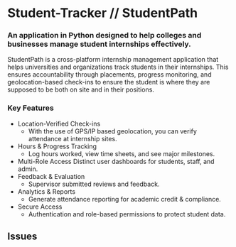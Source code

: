 # Student-Tracker // StudentPath
### An application in Python designed to help colleges and businesses manage student internships effectively.
StudentPath is a cross-platform internship management application that helps universities and organizations track students in their internships. This ensures accountability through placements, progress monitoring, and geolocation-based check-ins to ensure the student is where they are supposed to be both on site and in their positions. 

### Key Features
- Location-Verified Check-ins
    - With the use of GPS/IP based geolocation, you can verify attendance at internship sites.
- Hours & Progress Tracking
    - Log hours worked, view time sheets, and see major milestones. 
- Multi-Role Access
    Distinct user dashboards for students, staff, and admin. 
- Feedback & Evaluation
    - Supervisor submitted reviews and feedback.
- Analytics & Reports
    - Generate attendance reporting for academic credit & compliance. 
- Secure Access
    - Authentication and role-based permissions to protect student data. 

## Issues
